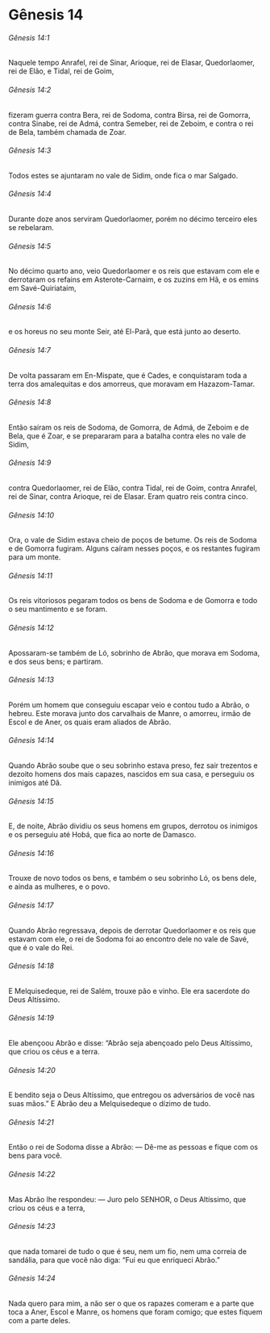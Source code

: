 # Gênesis 14

###### Gênesis 14:1

Naquele tempo Anrafel, rei de Sinar, Arioque, rei de Elasar, Quedorlaomer, rei de Elão, e Tidal, rei de Goim,

###### Gênesis 14:2

fizeram guerra contra Bera, rei de Sodoma, contra Birsa, rei de Gomorra, contra Sinabe, rei de Admá, contra Semeber, rei de Zeboim, e contra o rei de Bela, também chamada de Zoar.

###### Gênesis 14:3

Todos estes se ajuntaram no vale de Sidim, onde fica o mar Salgado.

###### Gênesis 14:4

Durante doze anos serviram Quedorlaomer, porém no décimo terceiro eles se rebelaram.

###### Gênesis 14:5

No décimo quarto ano, veio Quedorlaomer e os reis que estavam com ele e derrotaram os refains em Asterote-Carnaim, e os zuzins em Hã, e os emins em Savé-Quiriataim,

###### Gênesis 14:6

e os horeus no seu monte Seir, até El-Parã, que está junto ao deserto.

###### Gênesis 14:7

De volta passaram em En-Mispate, que é Cades, e conquistaram toda a terra dos amalequitas e dos amorreus, que moravam em Hazazom-Tamar.

###### Gênesis 14:8

Então saíram os reis de Sodoma, de Gomorra, de Admá, de Zeboim e de Bela, que é Zoar, e se prepararam para a batalha contra eles no vale de Sidim,

###### Gênesis 14:9

contra Quedorlaomer, rei de Elão, contra Tidal, rei de Goim, contra Anrafel, rei de Sinar, contra Arioque, rei de Elasar. Eram quatro reis contra cinco.

###### Gênesis 14:10

Ora, o vale de Sidim estava cheio de poços de betume. Os reis de Sodoma e de Gomorra fugiram. Alguns caíram nesses poços, e os restantes fugiram para um monte.

###### Gênesis 14:11

Os reis vitoriosos pegaram todos os bens de Sodoma e de Gomorra e todo o seu mantimento e se foram.

###### Gênesis 14:12

Apossaram-se também de Ló, sobrinho de Abrão, que morava em Sodoma, e dos seus bens; e partiram.

###### Gênesis 14:13

Porém um homem que conseguiu escapar veio e contou tudo a Abrão, o hebreu. Este morava junto dos carvalhais de Manre, o amorreu, irmão de Escol e de Aner, os quais eram aliados de Abrão.

###### Gênesis 14:14

Quando Abrão soube que o seu sobrinho estava preso, fez sair trezentos e dezoito homens dos mais capazes, nascidos em sua casa, e perseguiu os inimigos até Dã.

###### Gênesis 14:15

E, de noite, Abrão dividiu os seus homens em grupos, derrotou os inimigos e os perseguiu até Hobá, que fica ao norte de Damasco.

###### Gênesis 14:16

Trouxe de novo todos os bens, e também o seu sobrinho Ló, os bens dele, e ainda as mulheres, e o povo.

###### Gênesis 14:17

Quando Abrão regressava, depois de derrotar Quedorlaomer e os reis que estavam com ele, o rei de Sodoma foi ao encontro dele no vale de Savé, que é o vale do Rei.

###### Gênesis 14:18

E Melquisedeque, rei de Salém, trouxe pão e vinho. Ele era sacerdote do Deus Altíssimo.

###### Gênesis 14:19

Ele abençoou Abrão e disse: “Abrão seja abençoado pelo Deus Altíssimo, que criou os céus e a terra.

###### Gênesis 14:20

E bendito seja o Deus Altíssimo, que entregou os adversários de você nas suas mãos.” E Abrão deu a Melquisedeque o dízimo de tudo.

###### Gênesis 14:21

Então o rei de Sodoma disse a Abrão: — Dê-me as pessoas e fique com os bens para você.

###### Gênesis 14:22

Mas Abrão lhe respondeu: — Juro pelo SENHOR, o Deus Altíssimo, que criou os céus e a terra,

###### Gênesis 14:23

que nada tomarei de tudo o que é seu, nem um fio, nem uma correia de sandália, para que você não diga: “Fui eu que enriqueci Abrão.”

###### Gênesis 14:24

Nada quero para mim, a não ser o que os rapazes comeram e a parte que toca a Aner, Escol e Manre, os homens que foram comigo; que estes fiquem com a parte deles.

